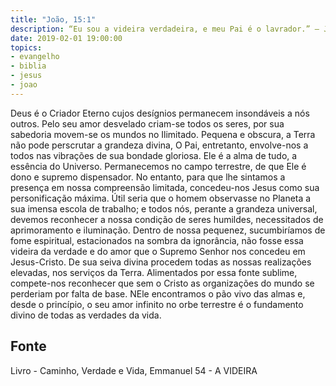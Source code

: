 ```yaml
---
title: "João, 15:1"
description: “Eu sou a videira verdadeira, e meu Pai é o lavrador.” — Jesus.
date: 2019-02-01 19:00:00
topics: 
- evangelho
- biblia
- jesus
- joao
---
```


Deus é o Criador Eterno cujos desígnios permanecem insondáveis a nós
outros. Pelo seu amor desvelado criam-se todos os seres, por sua sabedoria
movem-se os mundos no Ilimitado.
Pequena e obscura, a Terra não pode perscrutar a grandeza divina, O Pai,
entretanto, envolve-nos a todos nas vibrações de sua bondade gloriosa.
Ele é a alma de tudo, a essência do Universo.
Permanecemos no campo terrestre, de que Ele é dono e supremo
dispensador.
No entanto, para que lhe sintamos a presença em nossa compreensão
limitada, concedeu-nos Jesus como sua personificação máxima.
Útil seria que o homem observasse no Planeta a sua imensa escola de
trabalho; e todos nós, perante a grandeza universal, devemos reconhecer a
nossa condição de seres humildes, necessitados de aprimoramento e
iluminação.
Dentro de nossa pequenez, sucumbiríamos de fome espiritual,
estacionados na sombra da ignorância, não fosse essa videira da verdade e do
amor que o Supremo Senhor nos concedeu em Jesus-Cristo. De sua seiva
divina procedem todas as nossas realizações elevadas, nos serviços da Terra.
Alimentados por essa fonte sublime, compete-nos reconhecer que sem o Cristo
as organizações do mundo se perderiam por falta de base. NEle encontramos
o pão vivo das almas e, desde o princípio, o seu amor infinito no orbe terrestre
é o fundamento divino de todas as verdades da vida.




## Fonte
Livro - Caminho, Verdade e Vida, Emmanuel
54 -  A VIDEIRA
